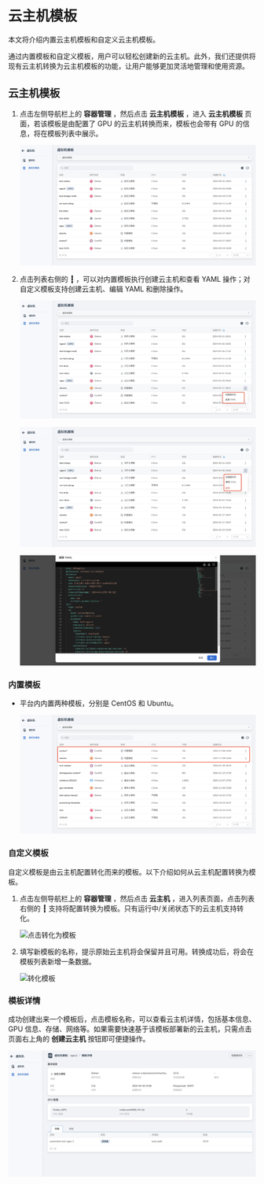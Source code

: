# 云主机模板

本文将介绍内置云主机模板和自定义云主机模板。

通过内置模板和自定义模板，用户可以轻松创建新的云主机。此外，我们还提供将现有云主机转换为云主机模板的功能，让用户能够更加灵活地管理和使用资源。

## 云主机模板

1. 点击左侧导航栏上的 __容器管理__ ，然后点击 __云主机模板__ ，进入 __云主机模板__ 页面，若该模板是由配置了 GPU 的云主机转换而来，模板也会带有 GPU 的信息，将在模板列表中展示。

    ![云主机模板](../images/tep01.png)

2. 点击列表右侧的 __┇__ ，可以对内置模板执行创建云主机和查看 YAML 操作；对自定义模板支持创建云主机、编辑 YAML 和删除操作。

    ![内置模板操作](../images/tep02.png)

    ![自定义模板操作](../images/tep03.png)

    ![编辑自定义模板](../images/tep-yaml.png)

### 内置模板

- 平台内内置两种模板，分别是 CentOS 和 Ubuntu。

    ![内置模板](../images/vm-tep.png)

### 自定义模板

自定义模板是由云主机配置转化而来的模板。以下介绍如何从云主机配置转换为模板。

1. 点击左侧导航栏上的 __容器管理__ ，然后点击 __云主机__ ，进入列表页面，点击列表右侧的 __┇__ 支持将配置转换为模板。只有运行中/关闭状态下的云主机支持转化。

    ![点击转化为模板](https://docs.daocloud.io/daocloud-docs-images/docs/zh/docs/virtnest/images/tep04.png)

2. 填写新模板的名称，提示原始云主机将会保留并且可用。转换成功后，将会在模板列表新增一条数据。

    ![转化模板](https://docs.daocloud.io/daocloud-docs-images/docs/zh/docs/virtnest/images/tep05.png)

### 模板详情

成功创建出来一个模板后，点击模板名称，可以查看云主机详情，包括基本信息、GPU 信息、存储、网络等。如果需要快速基于该模板部署新的云主机，只需点击页面右上角的 __创建云主机__ 按钮即可便捷操作。

![模板详情](../images/tep-detail.png)